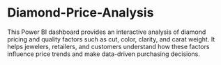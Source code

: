 # Diamond-Price-Analysis
This Power BI dashboard provides an interactive analysis of diamond pricing and quality factors such as cut, color, clarity, and carat weight. It helps jewelers, retailers, and customers understand how these factors influence price trends and make data-driven purchasing decisions.
